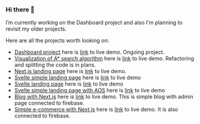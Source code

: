### Hi there 👋


I’m currently working on the Dashboard project and also I'm planning to revisit my older projects. 


Here are all the projects worth looking on:
- [Dashboard project](https://github.com/MatRising/Dashboard) here is [link](https://dashboard-matrising.vercel.app/) to live demo. Ongoing project.
- [Visualization of A* search algorithm](https://github.com/MatRising/A-star-visualizer) here is [link](https://a-star-visualizer.vercel.app/) to live demo. Refactoring and splitting the code is in plans.
- [Next.js landing page](https://github.com/MatRising/landing-page-next) here is [link](https://landing-page-next-matrising.vercel.app/) to live demo.
- [Svelte simple landing page](https://github.com/MatRising/landing-page-1) here is [link](https://landing-page-demo.vercel.app/) to live demo
- [Svelte landing page](https://github.com/MatRising/landing-page-2) here is [link](https://landing-page-demo2.vercel.app/) to live demo
- [Svelte simple landing page with AOS](https://github.com/MatRising/landing-page-3) here is [link](https://landing-page-demo3.vercel.app/) to live demo
- [Blog with Next.js](https://github.com/MatRising/nextblogger) here is [link](https://nextblogger.vercel.app/) to live demo. This is simple blog with admin page connected to firebase.
- [Simple e-commerce with Next.js](https://github.com/MatRising/nextshoper) here is [link](https://nextshoper.vercel.app/) to live demo. It is also connected to firebase.


